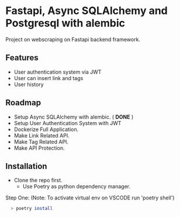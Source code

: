 
# Fastapi, Async SQLAlchemy and Postgresql with alembic

Project on webscraping on Fastapi backend framework.


## Features

- User authentication system via JWT
- User can insert link and tags
- User history


## Roadmap

- Setup Async SQLAlchemy with alembic. ( **DONE** )
- Setup User Authentication System with JWT
- Dockerize Full Application.
- Make Link Related API.
- Make Tag Related API.
- Make API Protection.

## Installation

- Clone the repo first.
  - Use Poetry as python dependency manager.

Step One: (Note: To activate virtual env on VSCODE run 'poetry shell')
```bash
  > poetry install
```


